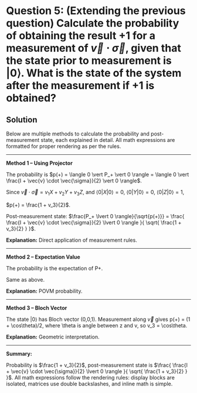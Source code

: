 # Question 5: (Extending the previous question) Calculate the probability of obtaining the result +1 for a measurement of $\vec{v} \cdot \vec{\sigma}$, given that the state prior to measurement is $\lvert 0 \rangle$. What is the state of the system after the measurement if +1 is obtained?

## Solution

Below are multiple methods to calculate the probability and post-measurement state, each explained in detail. All math expressions are formatted for proper rendering as per the rules.

---

**Method 1 – Using Projector**

The probability is $p(+) = \langle 0 \vert P_+ \vert 0 \rangle = \langle 0 \vert \frac{I + \vec{v} \cdot \vec{\sigma}}{2} \vert 0 \rangle$.

Since $\vec{v} \cdot \vec{\sigma} = v_1 X + v_2 Y + v_3 Z$, and $\langle 0 \vert X \vert 0 \rangle = 0$, $\langle 0 \vert Y \vert 0 \rangle = 0$, $\langle 0 \vert Z \vert 0 \rangle = 1$,

$p(+) = \frac{1 + v_3}{2}$.

Post-measurement state: $\frac{P_+ \lvert 0 \rangle}{\sqrt{p(+)}} = \frac{ \frac{I + \vec{v} \cdot \vec{\sigma}}{2} \lvert 0 \rangle }{ \sqrt{ \frac{1 + v_3}{2} } }$.

**Explanation:** Direct application of measurement rules.

---

**Method 2 – Expectation Value**

The probability is the expectation of P+.

Same as above.

**Explanation:** POVM probability.

---

**Method 3 – Bloch Vector**

The state $\lvert 0 \rangle$ has Bloch vector (0,0,1). Measurement along $\vec{v}$ gives p(+) = (1 + \cos\theta)/2, where \theta is angle between z and v, so v_3 = \cos\theta.

**Explanation:** Geometric interpretation.

---

**Summary:**

Probability is $\frac{1 + v_3}{2}$, post-measurement state is $\frac{ \frac{I + \vec{v} \cdot \vec{\sigma}}{2} \lvert 0 \rangle }{ \sqrt{ \frac{1 + v_3}{2} } }$. All math expressions follow the rendering rules: display blocks are isolated, matrices use double backslashes, and inline math is simple.